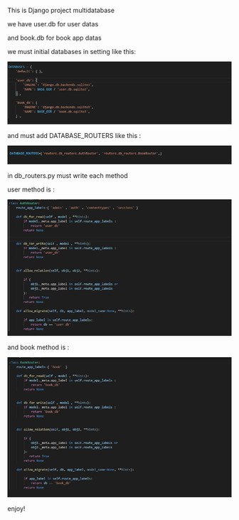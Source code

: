 
This is Django project multidatabase


we have user.db for user datas

and book.db for book app datas

we must initial databases in setting like this:


![Neutral png](/picture/setting1.png) 


and must add DATABASE_ROUTERS like this :


![Neutral png](/picture/setting2.png) 


in db_routers.py must write each method 


user method is :


![Neutral png](/picture/config1.png) 



and book method is :


![Neutral png](/picture/config2.png) 







enjoy!

